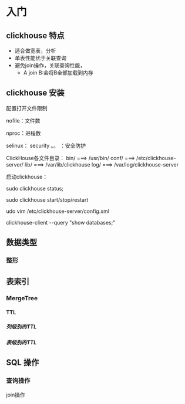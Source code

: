 # 入门



## clickhouse 特点





- 适合做宽表，分析
- 单表性能优于关联查询
- 避免join操作，关联查询性能，
  - A join B:会将B全部加载到内存







## clickhouse 安装



配置打开文件限制

nofile：文件数

nproc：进程数





selinux：  security 。。 ：安全防护

ClickHouse各文件目录：
    bin/    ===>  /usr/bin/ 
    conf/   ===>  /etc/clickhouse-server/
    lib/    ===>  /var/lib/clickhouse 
    log/    ===>  /var/log/clickhouse-server







启动clickhouse：

sudo clickhouse status;

sudo clickhouse start/stop/restart

udo vim /etc/clickhouse-server/config.xml  



clickhouse-client --query "show databases;"



## 数据类型



### 整形









## 表索引





### MergeTree



#### TTL

##### 列级别的TTL



##### 表级别的TTL



## SQL 操作







###  查询操作



join操作







